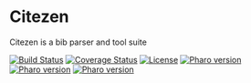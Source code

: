 # Citezen
Citezen is a bib parser and tool suite


[![Build Status](https://travis-ci.com/Ducasse/Citezen.svg?branch=master)](https://travis-ci.com/Ducasse/Citezen)
[![Coverage Status](https://coveralls.io/repos/github//Ducasse/Citezen/badge.svg?branch=master)](https://coveralls.io/github//Ducasse/Citezen?branch=master)
[![License](https://img.shields.io/badge/license-MIT-blue.svg)]()
[![Pharo version](https://img.shields.io/badge/Pharo-6.1-%23aac9ff.svg)](https://pharo.org/download)
[![Pharo version](https://img.shields.io/badge/Pharo-7.0-%23aac9ff.svg)](https://pharo.org/download)
[![Pharo version](https://img.shields.io/badge/Pharo-8.0-%23aac9ff.svg)](https://pharo.org/download)
<!-- [![Build status](https://ci.appveyor.com/api/projects/status/1wdnjvmlxfbml8qo?svg=true)](https://ci.appveyor.com/project/olekscode/dataframe)  -->
